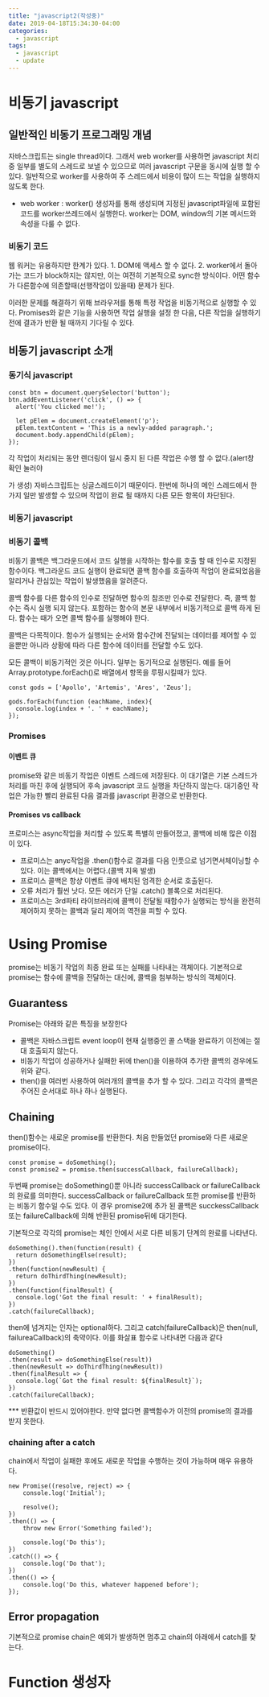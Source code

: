 ```yaml
---
title: "javascript2(작성중)"
date: 2019-04-18T15:34:30-04:00
categories:
  - javascript
tags:
  - javascript
  - update
---
```


# 비동기 javascript

## 일반적인 비동기 프로그래밍 개념

자바스크립트는 single thread이다. 그래서 web worker를 사용하면 javascript 처리 중 일부를 별도의 스레드로 보낼 수 있으므로 여러 javascript 구문을 동시에 실행 할 수 있다.
일반적으로 worker를 사용하여 주 스레드에서 비용이 많이 드는 작업을 실행하지 않도록 한다.

* web worker : worker() 생성자를 통해 생성되며 지정된 javascript파일에 포함된 코드를 worker쓰레드에서 실행한다.
          worker는 DOM, window의 기본 메서드와 속성을 다룰 수 없다.
          
### 비동기 코드

웹 워커는 유용하지만 한계가 있다. 1. DOM에 액세스 할 수 없다. 2. worker에서 돌아가는 코드가 block하지는 않지만, 이는 여전히 기본적으로 sync한 방식이다. 어떤 함수가 다른함수에 의존할때(선행작업이 있을때) 문제가 된다.

이러한 문제를 해결하기 위해 브라우저를 통해 특정 작업을 비동기적으로 실행할 수 있다. Promises와 같은 기능을 사용하면 작업 실행을 설정 한 다음, 다른 작업을 실행하기 전에 결과가 반환 될 때까지 기다릴 수 있다.

## 비동기 javascript 소개

### 동기식 javascript

```
const btn = document.querySelector('button');
btn.addEventListener('click', () => {
  alert('You clicked me!');

  let pElem = document.createElement('p');
  pElem.textContent = 'This is a newly-added paragraph.';
  document.body.appendChild(pElem);
});
```

각 작업이 처리되는 동안 렌더링이 일시 중지 된 다른 작업은 수행 할 수 없다.(alert창 확인 눌러야 <p>가 생성)
자바스크립트는 싱글스레드이기 때문이다. 한번에 하나의 메인 스레드에서 한가지 일만 발생할 수 있으며 작업이 완료 될 때까지 다른 모든 항목이 차단된다.

### 비동기 javascript


### 비동기 콜백
비동기 콜백은 백그라운드에서 코드 실행을 시작하는 함수를 호출 할 때 인수로 지정된 함수이다.
백그라운드 코드 실행이 완료되면 콜백 함수를 호출하여 작업이 완료되었음을 알리거나 관심있는 작업이 발생했음을 알려준다.

콜백 함수를 다른 함수의 인수로 전달하면 함수의 참조만 인수로 전달한다. 즉, 콜백 함수는 즉시 실행 되지 않는다. 포함하는 함수의 본문 내부에서 비동기적으로 콜백 하게 된다.
함수는 때가 오면 콜백 함수를 실행해야 한다.

콜백은 다목적이다. 함수가 실행되는 순서와 함수간에 전달되는 데이터를 제어할 수 있을뿐만 아니라 상황에 따라 다른 함수에 데이터를 전달할 수도 있다.

모든 콜백이 비동기적인 것은 아니다. 일부는 동기적으로 실행된다. 예를 들어 Array.prototype.forEach()로 배열에서 항목을 루핑시킬때가 있다.
```
const gods = ['Apollo', 'Artemis', 'Ares', 'Zeus'];

gods.forEach(function (eachName, index){
  console.log(index + '. ' + eachName);
});
```

### Promises

#### 이벤트 큐
promise와 같은 비동기 작업은 이벤트 스레드에 저장된다. 이 대기열은 기본 스레드가 처리를 마친 후에 실행되어 후속 javascript 코드 실행을 차단하지 않는다.
대기중인 작업은 가능한 빨리 완료된 다음 결과를 javascript 환경으로 반환한다.

#### Promises vs callback
프로미스는 async작업을 처리할 수 있도록 특별히 만들어졌고, 콜백에 비해 많은 이점이 있다.
* 프로미스는 anyc작업을 .then()함수로 결과를 다음 인풋으로 넘기면서체이닝할 수 있다. 이는 콜백에서는 어렵다.(콜백 지옥 발생)
* 프로미스 콜백은 항상 이벤트 큐에 배치된 엄격한 순서로 호출된다.
* 오류 처리가 훨씬 낫다. 모든 에러가 단일 .catch() 블록으로 처리된다.
* 프로미스는 3rd파티 라이브러리에 콜백이 전달될 때함수가 실행되는 방식을 완전히 제어하지 못하는 콜백과 달리 제어의 역전을 피할 수 있다.






# Using Promise 
promise는 비동기 작업의 최종 완료 또는 실패를 나타내는 객체이다. 
기본적으로 promise는 함수에 콜백을 전달하는 대신에, 콜백을 첨부하는 방식의 객체이다.

## Guarantess
Promise는 아래와 같은 특징을 보장한다
* 콜백은 자바스크립트 event loop이 현재 실행중인 콜 스택을 완료하기 이전에는 절대 호출되지 않는다.
* 비동기 작업이 성공하거나 실패한 뒤에 then()을 이용하여 추가한 콜백의 경우에도 위와 같다.
* then()을 여러번 사용하여 여러개의 콜백을 추가 할 수 있다. 그리고 각각의 콜백은 주어진 순서대로 하나 하나 실행된다.

## Chaining

then()함수는 새로운 promise를 반환한다. 처음 만들었던 promise와 다른 새로운 promise이다.
```
const promise = doSomething();
const promise2 = promise.then(successCallback, failureCallback);
```
두번째 promise는 doSomething()뿐 아니라 successCallback or failureCallback의 완료를 의미한다.
successCallback or failureCallback 또한 promise를 반환하는 비동기 함수일 수도 있다.
이 경우 promise2에 추가 된 콜백은 succkessCallback 또는 failureCallback에 의해 반환된 promise뒤에 대기한다.

기본적으로 각각의 promise는 체인 안에서 서로 다른 비동기 단계의 완료를 나타낸다.

```
doSomething().then(function(result) {
  return doSomethingElse(result);
})
.then(function(newResult) {
  return doThirdThing(newResult);
})
.then(function(finalResult) {
  console.log('Got the final result: ' + finalResult);
})
.catch(failureCallback);
```
then에 넘겨지는 인자는 optional하다. 그리고 catch(failureCallback)은 then(null, failureaCallback)의 축약이다.
이를 화살표 함수로 나타내면 다음과 같다
```
doSomething()
.then(result => doSomethingElse(result))
.then(newResult => doThirdThing(newResult))
.then(finalResult => {
  console.log(`Got the final result: ${finalResult}`);
})
.catch(failureCallback);
```
*** 반환값이 반드시 있어야한다. 만약 없다면 콜백함수가 이전의 promise의 결과를 받지 못한다.

### chaining after a catch
chain에서 작업이 실패한 후에도 새로운 작업을 수행하는 것이 가능하며 매우 유용하다.
```
new Promise((resolve, reject) => {
    console.log('Initial');

    resolve();
})
.then(() => {
    throw new Error('Something failed');
        
    console.log('Do this');
})
.catch(() => {
    console.log('Do that');
})
.then(() => {
    console.log('Do this, whatever happened before');
});
```
## Error propagation
기본적으로 promise chain은 예외가 발생하면 멈추고 chain의 아래에서 catch를 찾는다. 



# Function 생성자




        
